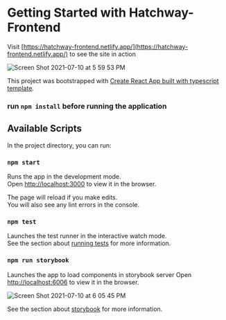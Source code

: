 # Getting Started with Hatchway-Frontend

Visit [https://hatchway-frontend.netlify.app/](https://hatchway-frontend.netlify.app/) to see the site in action

![Screen Shot 2021-07-10 at 5 59 53 PM](https://user-images.githubusercontent.com/23625686/125177297-a2fa4c80-e1a8-11eb-875a-7b5eeb46695f.png)


This project was bootstrapped with [Create React App built with typescript template](https://github.com/facebook/create-react-app).

### run `npm install` before running the application

## Available Scripts

In the project directory, you can run:

### `npm start`

Runs the app in the development mode.\
Open [http://localhost:3000](http://localhost:3000) to view it in the browser.

The page will reload if you make edits.\
You will also see any lint errors in the console.

### `npm test`

Launches the test runner in the interactive watch mode.\
See the section about [running tests](https://facebook.github.io/create-react-app/docs/running-tests) for more information.

### `npm run storybook`

Launches the app to load components in storybook server
Open [http://localhost:6006](http://localhost:6006) to view it in the browser.

![Screen Shot 2021-07-10 at 6 05 45 PM](https://user-images.githubusercontent.com/23625686/125177403-74c93c80-e1a9-11eb-836b-15438282750e.png)


See the section about [storybook](https://storybook.js.org/) for more information.



